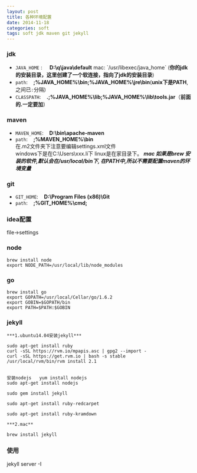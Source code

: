 ```yaml
---
layout: post
title: 各种环境配置
date: 2014-11-18
categories: soft
tags: soft jdk maven git jekyll
---
```


### jdk
*	`JAVA_HOME` : &nbsp; &nbsp;		**D:\q\java\default**   mac: \`/usr/libexec/java_home\`
	(**你的jdk的安装目录，这里创建了一个软连接，指向了jdk的安装目录**)  
*	`path`:  &nbsp;&nbsp;			**;%JAVA_HOME%\bin;%JAVA_HOME%\jre\bin**(**unix下是PATH**,之间已`:`分隔)
*	`CLASSPATH`: 	&nbsp;&nbsp;	**.;%JAVA_HOME%\lib;%JAVA_HOME%\lib\tools.jar**（**前面的.一定要加**）

### maven

*	`MAVEN_HOME`:	&nbsp;&nbsp;	**D:\bin\apache-maven**
*	`path`:		&nbsp;&nbsp;		**;%MAVEN_HOME%\bin**    
在.m2文件夹下注意要编辑settings.xml文件  
windows下是在C:\Users\xxx.li下
linux是在家目录下。
***mac 如果是brew 安装的软件,默认会在/usr/local/bin下, 在PATH中,所以不需要配置maven的环境变量***

### git
*	`GIT_HOME`:		&nbsp;&nbsp;	**D:\Program Files (x86)\Git**
*	`path`:		&nbsp;&nbsp;		**;%GIT_HOME%\cmd;**

### idea配置

file->settings

### node

```
brew install node
export NODE_PATH=/usr/local/lib/node_modules
```

### go

```
brew install go
export GOPATH=/usr/local/Cellar/go/1.6.2
export GOBIN=$GOPATH/bin
export PATH=$PATH:$GOBIN
```
### jekyll

```
***1.ubuntu14.04安装jekyll***

sudo apt-get install ruby
curl -sSL https://rvm.io/mpapis.asc | gpg2 --import -
curl -sSL https://get.rvm.io | bash -s stable
/usr/local/rvm/bin/rvm install 2.1


安装nodejs   yum install nodejs
sudo apt-get install nodejs

sudo gem install jekyll

sudo apt-get install ruby-redcarpet

sudo apt-get install ruby-kramdown

***2.mac**

brew install jekyll
```

### 使用

jekyll server -I
